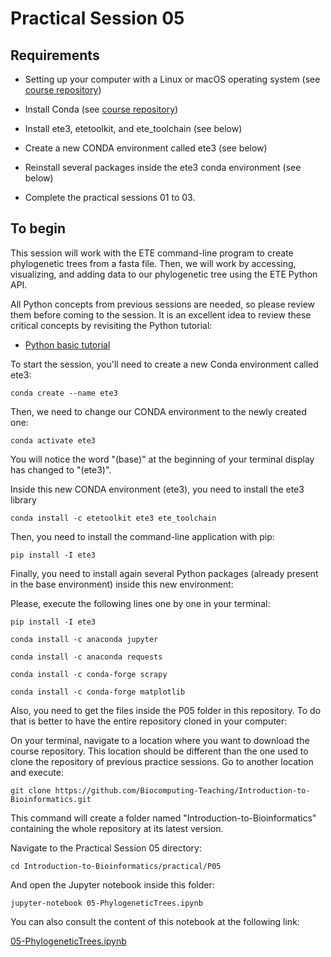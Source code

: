 # Practical Session 05

## Requirements

* Setting up your computer with a Linux or macOS operating system (see [course repository](https://github.com/Biocomputing-Teaching/Introduction-to-Bioinformatics))
* Install Conda (see [course repository](https://github.com/Biocomputing-Teaching/Introduction-to-Bioinformatics))
* Install ete3, etetoolkit, and ete_toolchain (see below)
* Create a new CONDA environment called ete3 (see below)
* Reinstall several packages inside the ete3 conda environment (see below)

* Complete the practical sessions 01 to 03.

## To begin

This session will work with the ETE command-line program to create phylogenetic trees from a fasta file. Then, we will work by accessing, visualizing, and adding data to our phylogenetic tree using the ETE Python API.

All Python concepts from previous sessions are needed, so please review them before coming to the session. It is an excellent idea to review these critical concepts by revisiting the Python tutorial:

- [Python basic tutorial](https://www.tutorialspoint.com/python/index.htm)

To start the session, you'll need to create a new Conda environment called ete3:

```conda create --name ete3```

Then, we need to change our CONDA environment to the newly created one:

```conda activate ete3```

You will notice the word "(base)" at the beginning of your terminal display has changed to "(ete3)".

Inside this new CONDA environment (ete3), you need to install the ete3 library

```conda install -c etetoolkit ete3 ete_toolchain```

Then, you need to install the command-line application with pip:

```pip install -I ete3```

Finally, you need to install again several Python packages (already present in the base environment) inside this new environment:

Please, execute the following lines one by one in your terminal:

```pip install -I ete3```

```conda install -c anaconda jupyter```

```conda install -c anaconda requests```

```conda install -c conda-forge scrapy```

```conda install -c conda-forge matplotlib```


 Also, you need to get the files inside the P05 folder in this repository. To do that is better to have the entire repository cloned in your computer:

On your terminal, navigate to a location where you want to download the course repository. This location should be different than the one used to clone the repository of previous practice sessions. Go to another location and execute:

```
git clone https://github.com/Biocomputing-Teaching/Introduction-to-Bioinformatics.git
```

This command will create a folder named "Introduction-to-Bioinformatics" containing the whole repository at its latest version.

Navigate to the Practical Session 05 directory:

```
cd Introduction-to-Bioinformatics/practical/P05
```

And open the Jupyter notebook inside this folder:

```
jupyter-notebook 05-PhylogeneticTrees.ipynb
```

You can also consult the content of this notebook at the following link:

[05-PhylogeneticTrees.ipynb](https://github.com/Biocomputing-Teaching/Introduction-to-Bioinformatics/blob/main/practical/P05/05-PhylogeneticTrees.ipynb)
